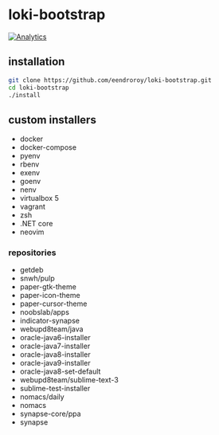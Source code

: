 # loki-bootstrap

[![Analytics](https://ga-beacon.appspot.com/UA-90216724-1/loki-bootstrap/readme)](https://github.com/eendroroy/loki-bootstrap)

## installation
```bash
git clone https://github.com/eendroroy/loki-bootstrap.git
cd loki-bootstrap
./install
```

## custom installers
 - docker
 - docker-compose
 - pyenv
 - rbenv
 - exenv
 - goenv
 - nenv
 - virtualbox 5
 - vagrant
 - zsh
 - .NET core
 - neovim

### repositories
 - getdeb
 - snwh/pulp
  - paper-gtk-theme
  - paper-icon-theme
  - paper-cursor-theme
 - noobslab/apps
  - indicator-synapse
 - webupd8team/java
  - oracle-java6-installer
  - oracle-java7-installer
  - oracle-java8-installer
  - oracle-java9-installer
  - oracle-java8-set-default
 - webupd8team/sublime-text-3
  - sublime-test-installer
 - nomacs/daily
  - nomacs
 - synapse-core/ppa
  - synapse
